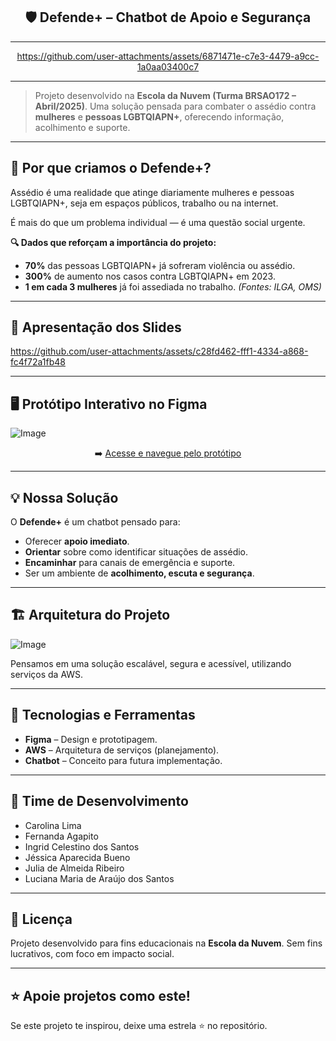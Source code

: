 
<div align="center" width="400px">

## 🛡️ **Defende+ – Chatbot de Apoio e Segurança**
---

https://github.com/user-attachments/assets/6871471e-c7e3-4479-a9cc-1a0aa03400c7
</div>

---

> Projeto desenvolvido na **Escola da Nuvem (Turma BRSAO172 – Abril/2025)**.
> Uma solução pensada para combater o assédio contra **mulheres** e **pessoas LGBTQIAPN+**, oferecendo informação, acolhimento e suporte.

---
## 🚨 **Por que criamos o Defende+?**

Assédio é uma realidade que atinge diariamente mulheres e pessoas LGBTQIAPN+, seja em espaços públicos, trabalho ou na internet.

É mais do que um problema individual — é uma questão social urgente.

**🔍 Dados que reforçam a importância do projeto:**

* **70%** das pessoas LGBTQIAPN+ já sofreram violência ou assédio.
* **300%** de aumento nos casos contra LGBTQIAPN+ em 2023.
* **1 em cada 3 mulheres** já foi assediada no trabalho.
  *(Fontes: ILGA, OMS)*
---
## 📑 **Apresentação dos Slides**
https://github.com/user-attachments/assets/c28fd462-fff1-4334-a868-fc4f72a1fb48

---
## 🖥️ **Protótipo Interativo no Figma**

![Image](https://github.com/user-attachments/assets/52b4a7c9-de89-4a8a-8078-40f9ae906afc)
<div align="center">
➡️ <a href="https://www.figma.com/proto/tRRQHZcwImDsSnWhyEuWoM/Chatbot-Restart?node-id=50-77&p=f&t=MpxbHzF3YjptAnuz-1&scaling=scale-down&content-scaling=responsive&page-id=1%3A2&starting-point-node-id=3%3A46&show-proto-sidebar=1">Acesse e navegue pelo protótipo
   </a>

</div>

---

## 💡 **Nossa Solução**

O **Defende+** é um chatbot pensado para:

* Oferecer **apoio imediato**.
* **Orientar** sobre como identificar situações de assédio.
* **Encaminhar** para canais de emergência e suporte.
* Ser um ambiente de **acolhimento, escuta e segurança**.

---

## 🏗️ **Arquitetura do Projeto**

![Image](https://github.com/user-attachments/assets/5431bfa7-bcce-423e-b3de-ff2815ed076d)


Pensamos em uma solução escalável, segura e acessível, utilizando serviços da AWS.

---

## 🧠 **Tecnologias e Ferramentas**

* **Figma** – Design e prototipagem.
* **AWS** – Arquitetura de serviços (planejamento).
* **Chatbot** – Conceito para futura implementação.

---

## 👥 **Time de Desenvolvimento**

* Carolina Lima
* Fernanda Agapito
* Ingrid Celestino dos Santos
* Jéssica Aparecida Bueno
* Julia de Almeida Ribeiro
* Luciana Maria de Araújo dos Santos

---

## 📜 **Licença**

Projeto desenvolvido para fins educacionais na **Escola da Nuvem**.
Sem fins lucrativos, com foco em impacto social.

---

## ⭐ **Apoie projetos como este!**

Se este projeto te inspirou, deixe uma estrela ⭐ no repositório.








